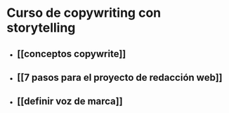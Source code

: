 # Curso de copywriting con storytelling
* ## [[conceptos copywrite]]
* ## [[7 pasos para el proyecto de redacción web]]
* ## [[definir voz de marca]]